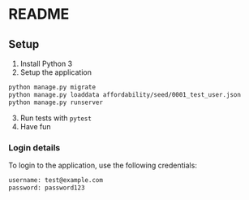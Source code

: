 # README

## Setup

1. Install Python 3
2. Setup the application

```sh
python manage.py migrate
python manage.py loaddata affordability/seed/0001_test_user.json
python manage.py runserver
```

3. Run tests with `pytest`
4. Have fun

### Login details

To login to the application, use the following credentials:

```txt
username: test@example.com
password: password123
```
